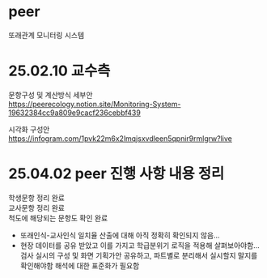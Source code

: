 # peer
또래관계 모니터링 시스템

# 25.02.10 교수측
문항구성 및 계산방식 세부안  
https://peerecology.notion.site/Monitoring-System-19632384cc9a809e9cacf236cebbf439

시각화 구성안  
https://infogram.com/1pvk22m6x2lmqjsxvdleen5qpnir9rmlgrw?live

# 25.04.02 peer 진행 사항 내용 정리  
학생문항 정리 완료  
교사문항 정리 완료  
척도에 해당되는 문항도 확인 완료  
* 또래인식-교사인식 일치율 산출에 대해 아직 정확히 확인되지 않음...  
* 현장 데이터를 공유 받았고 이를 가지고 학급분위기 로직을 적용해 살펴보아야함...
검사 실시의 구성 및 화면 기획가안 공유하고, 파트별로 분리해서 실시할지 말지를 확인해야함
해석에 대한 표준화가 필요함
